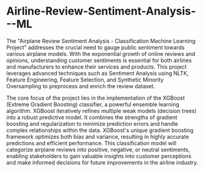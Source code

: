 # Airline-Review-Sentiment-Analysis---ML

The "Airplane Review Sentiment Analysis - Classification Machine Learning Project" addresses the crucial need to gauge public sentiment towards various airplane models. With the exponential growth of online reviews and opinions, understanding customer sentiments is essential for both airlines and manufacturers to enhance their services and products. This project leverages advanced techniques such as Sentiment Analysis using NLTK, Feature Engineering, Feature Selection, and Synthetic Minority Oversampling to preprocess and enrich the review dataset.

The core focus of the project lies in the implementation of the XGBoost (Extreme Gradient Boosting) classifier, a powerful ensemble learning algorithm. XGBoost iteratively refines multiple weak models (decision trees) into a robust predictive model. It combines the strengths of gradient boosting and regularization to minimize prediction errors and handle complex relationships within the data. XGBoost's unique gradient boosting framework optimizes both bias and variance, resulting in highly accurate predictions and efficient performance. This classification model will categorize airplane reviews into positive, negative, or neutral sentiments, enabling stakeholders to gain valuable insights into customer perceptions and make informed decisions for future improvements in the airline industry.
